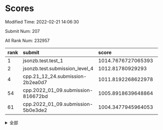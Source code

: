 # Scores

Modified Time: 2022-02-21 14:06:30

Submit Num: 207

All Rank Num: 232957

| rank |               submit               |       score        |       sigma        | pk_num |
| :--- | :--------------------------------- | :----------------- | :----------------- | :----- |
| 1    | jsonzb.test.test_1                 | 1014.7676727065393 | 0.8086345369127521 | 4503   |
| 2    | jsonzb.test.submission_level_4     | 1012.81780929293   | 0.8078479236966842 | 4503   |
| 4    | cpp.21_12_24.submission-2b2ea0d7   | 1011.8192268622978 | 0.7862636855823594 | 4505   |
| 54   | cpp.2022_01_09.submission-816672bd | 1005.8918639648864 | 0.7216918414418787 | 4493   |
| 61   | cpp.2022_01_09.submission-5b0e3de2 | 1004.3477945964053 | 0.7179819474789396 | 4499   |


<details>
<summary>全部</summary>

| rank |                 submit                 |       score        |       sigma        | pk_num |
| :--- | :------------------------------------- | :----------------- | :----------------- | :----- |
| 1    | jsonzb.test.test_1                     | 1014.7676727065393 | 0.8086345369127521 | 4503   |
| 2    | jsonzb.test.submission_level_4         | 1012.81780929293   | 0.8078479236966842 | 4503   |
| 3    | gobigger.level_3.submission_level_3_11 | 1012.3139605083069 | 0.8191049992269336 | 4504   |
| 4    | cpp.21_12_24.submission-2b2ea0d7       | 1011.8192268622978 | 0.7862636855823594 | 4505   |
| 5    | gobigger.level_3.submission_level_3_31 | 1011.5844872742917 | 0.8058955636940643 | 4503   |
| 6    | gobigger.level_3.submission_level_3_12 | 1011.2178049734703 | 0.7533111685733866 | 4502   |
| 7    | gobigger.level_3.submission_level_3_29 | 1011.2031432752216 | 0.8053145665079604 | 4509   |
| 8    | gobigger.level_3.submission_level_3_47 | 1010.7807163064169 | 0.7728202655161164 | 4498   |
| 9    | gobigger.level_3.submission_level_3_41 | 1010.7612910119491 | 0.7710885553481969 | 4497   |
| 10   | gobigger.level_3.submission_level_3_37 | 1010.7559380153347 | 0.7509934955606972 | 4499   |
| 11   | gobigger.level_3.submission_level_3_33 | 1010.6599939742982 | 0.7819823734345405 | 4504   |
| 12   | gobigger.level_3.submission_level_3_43 | 1010.62253851338   | 0.7565171452615945 | 4502   |
| 13   | gobigger.level_3.submission_level_3_48 | 1010.6099646002366 | 0.7613785090873176 | 4501   |
| 14   | gobigger.level_3.submission_level_3_20 | 1010.5039940297384 | 0.7640400845634815 | 4505   |
| 15   | gobigger.level_3.submission_level_3_17 | 1010.486932487421  | 0.7562010455151755 | 4504   |
| 16   | gobigger.level_3.submission_level_3_8  | 1010.4528476391318 | 0.7652491108459327 | 4499   |
| 17   | gobigger.level_3.submission_level_3_46 | 1010.296293035512  | 0.7592204185121154 | 4502   |
| 18   | gobigger.level_3.submission_level_3_40 | 1010.2020638653432 | 0.738911111464279  | 4500   |
| 19   | gobigger.level_3.submission_level_3_49 | 1010.1601371588312 | 0.7628372063265897 | 4502   |
| 20   | gobigger.level_3.submission_level_3_2  | 1010.0852451404004 | 0.7710874276076555 | 4500   |
| 21   | gobigger.level_3.submission_level_3_38 | 1010.035102538899  | 0.7425794331824912 | 4504   |
| 22   | gobigger.level_3.submission_level_3_14 | 1009.9719008404633 | 0.782728131172124  | 4505   |
| 23   | gobigger.level_3.submission_level_3_42 | 1009.9508843528357 | 0.7511990511898291 | 4495   |
| 24   | gobigger.level_3.submission_level_3_5  | 1009.9138466816378 | 0.7565732296626447 | 4507   |
| 25   | gobigger.level_3.submission_level_3_24 | 1009.9005352428757 | 0.7580209172902269 | 4498   |
| 26   | gobigger.level_3.submission_level_3_21 | 1009.8790250746928 | 0.7432440550084388 | 4495   |
| 27   | gobigger.level_3.submission_level_3_35 | 1009.8715444516727 | 0.7638864418067258 | 4501   |
| 28   | gobigger.level_3.submission_level_3_26 | 1009.8408253848446 | 0.7536090172784413 | 4500   |
| 29   | gobigger.level_3.submission_level_3_45 | 1009.8370333818795 | 0.7484296321396265 | 4505   |
| 30   | gobigger.level_3.submission_level_3_7  | 1009.7505182766685 | 0.7618714070624583 | 4503   |
| 31   | gobigger.level_3.submission_level_3_0  | 1009.7328526612832 | 0.7601597748801827 | 4499   |
| 32   | gobigger.level_3.submission_level_3_16 | 1009.6941441455201 | 0.7456804953720005 | 4497   |
| 33   | gobigger.level_3.submission_level_3_34 | 1009.6898377357833 | 0.7517943724036086 | 4498   |
| 34   | gobigger.level_3.submission_level_3_19 | 1009.6806327523486 | 0.7530247719320111 | 4506   |
| 35   | gobigger.level_3.submission_level_3_6  | 1009.6654972898607 | 0.7514970972348974 | 4498   |
| 36   | gobigger.level_3.submission_level_3_9  | 1009.6177499567451 | 0.7596984276416257 | 4506   |
| 37   | gobigger.level_3.submission_level_3_27 | 1009.5415745633763 | 0.7657498768540756 | 4501   |
| 38   | gobigger.level_3.submission_level_3_28 | 1009.3827952212284 | 0.7676475168320146 | 4503   |
| 39   | gobigger.level_3.submission_level_3_22 | 1009.3795635651112 | 0.7477668385035267 | 4500   |
| 40   | gobigger.level_3.submission_level_3_10 | 1009.3778975768679 | 0.7470271804194916 | 4504   |
| 41   | gobigger.level_3.submission_level_3_3  | 1009.3697432509845 | 0.7503635925289368 | 4496   |
| 42   | gobigger.level_3.submission_level_3_44 | 1009.3422599193025 | 0.763973183498619  | 4505   |
| 43   | gobigger.level_3.submission_level_3_25 | 1009.3308562567893 | 0.7368769450894187 | 4503   |
| 44   | gobigger.level_3.submission_level_3_36 | 1009.3034782291502 | 0.7451085370599806 | 4500   |
| 45   | gobigger.level_3.submission_level_3_18 | 1009.2671702706174 | 0.7447453961579441 | 4504   |
| 46   | gobigger.level_3.submission_level_3_23 | 1009.2340094439305 | 0.7441753611863158 | 4502   |
| 47   | gobigger.level_3.submission_level_3_30 | 1009.1798840606308 | 0.743409994865739  | 4497   |
| 48   | gobigger.level_3.submission_level_3_1  | 1009.1016065619813 | 0.769564730762406  | 4504   |
| 49   | gobigger.level_3.submission_level_3_39 | 1009.101503231151  | 0.7584379018088416 | 4501   |
| 50   | gobigger.level_3.submission_level_3_4  | 1008.9438070740431 | 0.7695058254711841 | 4501   |
| 51   | gobigger.level_3.submission_level_3_32 | 1008.5146404871662 | 0.7477362687643092 | 4509   |
| 52   | gobigger.level_3.submission_level_3_15 | 1008.4939804434738 | 0.7527177358719542 | 4499   |
| 53   | gobigger.level_3.submission_level_3_13 | 1008.4533459775347 | 0.7485872707758361 | 4507   |
| 54   | cpp.2022_01_09.submission-816672bd     | 1005.8918639648864 | 0.7216918414418787 | 4493   |
| 55   | gobigger.level_1.submission_level_1_13 | 1005.0695897717986 | 0.7224530632883598 | 4503   |
| 56   | gobigger.level_1.submission_level_1_1  | 1004.6990006245209 | 0.7263347405886972 | 4503   |
| 57   | gobigger.level_1.submission_level_1_4  | 1004.631879092337  | 0.71917334667986   | 4500   |
| 58   | gobigger.level_1.submission_level_1_45 | 1004.4894633715539 | 0.7259322632876536 | 4501   |
| 59   | gobigger.level_1.submission_level_1_32 | 1004.4345788212627 | 0.7161940455278178 | 4502   |
| 60   | gobigger.level_1.submission_level_1_30 | 1004.4179586960228 | 0.7297581097325594 | 4503   |
| 61   | cpp.2022_01_09.submission-5b0e3de2     | 1004.3477945964053 | 0.7179819474789396 | 4499   |
| 62   | gobigger.level_1.submission_level_1_3  | 1004.3186263129    | 0.7326000363772855 | 4500   |
| 63   | gobigger.level_1.submission_level_1_16 | 1004.3151965846716 | 0.7298933922920041 | 4501   |
| 64   | gobigger.level_1.submission_level_1_6  | 1004.1400188514908 | 0.7103521913617556 | 4501   |
| 65   | gobigger.level_1.submission_level_1_18 | 1004.0784898838951 | 0.7261041984061982 | 4493   |
| 66   | gobigger.level_1.submission_level_1_22 | 1004.0246641794038 | 0.7101684608341197 | 4503   |
| 67   | gobigger.level_1.submission_level_1_10 | 1003.9044191720723 | 0.729987416731874  | 4499   |
| 68   | gobigger.level_1.submission_level_1_0  | 1003.7865034225273 | 0.7167577057169652 | 4504   |
| 69   | gobigger.level_1.submission_level_1_41 | 1003.6758727248381 | 0.7292995841152554 | 4506   |
| 70   | gobigger.level_1.submission_level_1_24 | 1003.6758565831449 | 0.712648185359955  | 4507   |
| 71   | gobigger.level_1.submission_level_1_35 | 1003.6419393359921 | 0.7091679521342816 | 4500   |
| 72   | gobigger.level_1.submission_level_1_38 | 1003.6105283778398 | 0.7193236971919293 | 4496   |
| 73   | gobigger.level_1.submission_level_1_27 | 1003.5345621887968 | 0.7214187557468349 | 4505   |
| 74   | gobigger.level_1.submission_level_1_8  | 1003.5004284977249 | 0.717886258165102  | 4502   |
| 75   | gobigger.level_1.submission_level_1_23 | 1003.4917478250129 | 0.7160027783203353 | 4503   |
| 76   | gobigger.level_1.submission_level_1_26 | 1003.3706690561584 | 0.7101548718463815 | 4500   |
| 77   | gobigger.level_1.submission_level_1_29 | 1003.3682496160212 | 0.7150807608449197 | 4500   |
| 78   | gobigger.level_1.submission_level_1_40 | 1003.3583916327756 | 0.7100131901153978 | 4501   |
| 79   | gobigger.level_1.submission_level_1_47 | 1003.3190925682526 | 0.7136854792905536 | 4503   |
| 80   | gobigger.level_1.submission_level_1_11 | 1003.3180040213643 | 0.7230680854385482 | 4502   |
| 81   | gobigger.level_1.submission_level_1_43 | 1003.3013791286232 | 0.7004753525194805 | 4503   |
| 82   | gobigger.level_1.submission_level_1_31 | 1003.2499069110986 | 0.7208737407368593 | 4502   |
| 83   | gobigger.level_1.submission_level_1_36 | 1003.2255708584779 | 0.7157982583675053 | 4505   |
| 84   | gobigger.level_1.submission_level_1_5  | 1003.1988500822365 | 0.7184195530139984 | 4498   |
| 85   | gobigger.level_1.submission_level_1_12 | 1003.1375634072075 | 0.710617847316219  | 4500   |
| 86   | gobigger.level_1.submission_level_1_9  | 1003.115184169506  | 0.7175849998335347 | 4498   |
| 87   | gobigger.level_1.submission_level_1_37 | 1003.1137277303701 | 0.7091443968533887 | 4501   |
| 88   | gobigger.level_1.submission_level_1_2  | 1003.041723606781  | 0.7317361510686197 | 4500   |
| 89   | gobigger.level_1.submission_level_1_28 | 1003.033460234689  | 0.7309443995477657 | 4500   |
| 90   | gobigger.level_1.submission_level_1_17 | 1003.0283170441903 | 0.7110473926018182 | 4503   |
| 91   | gobigger.level_1.submission_level_1_14 | 1002.8925550660193 | 0.713266928759021  | 4502   |
| 92   | gobigger.level_1.submission_level_1_44 | 1002.8869234396959 | 0.7082056565667569 | 4500   |
| 93   | gobigger.level_1.submission_level_1_15 | 1002.8614498169148 | 0.7096474100777888 | 4508   |
| 94   | gobigger.level_1.submission_level_1_33 | 1002.8398170303425 | 0.6976816708739835 | 4502   |
| 95   | gobigger.level_1.submission_level_1_34 | 1002.7770115183803 | 0.7154617069442042 | 4503   |
| 96   | gobigger.level_1.submission_level_1_48 | 1002.6479960209149 | 0.7138247068520243 | 4496   |
| 97   | gobigger.level_1.submission_level_1_25 | 1002.6211654344021 | 0.7127248344077499 | 4503   |
| 98   | gobigger.level_1.submission_level_1_19 | 1002.5677816190358 | 0.714126077923626  | 4502   |
| 99   | gobigger.level_1.submission_level_1_49 | 1002.5549086212048 | 0.7214266111745898 | 4500   |
| 100  | gobigger.level_1.submission_level_1_21 | 1002.3729594995419 | 0.7043753042031227 | 4506   |
| 101  | gobigger.level_1.submission_level_1_46 | 1002.3130973938061 | 0.7093673126220664 | 4502   |
| 102  | gobigger.level_1.submission_level_1_39 | 1002.2364923266277 | 0.7139567518153644 | 4501   |
| 103  | gobigger.level_1.submission_level_1_42 | 1002.2213228280664 | 0.7117665859303409 | 4503   |
| 104  | gobigger.level_1.submission_level_1_7  | 1002.1469347468914 | 0.71493159788859   | 4498   |
| 105  | gobigger.level_1.submission_level_1_20 | 1002.0211520295784 | 0.7089356122051812 | 4499   |
| 106  | gobigger.random.submission_random_19   | 997.3758739935578  | 0.7113333760243272 | 4500   |
| 107  | gobigger.random.submission_random_32   | 997.3347110802193  | 0.7091100158028572 | 4500   |
| 108  | gobigger.random.submission_random_18   | 997.00955171919    | 0.7070158876096684 | 4506   |
| 109  | gobigger.random.submission_random_1    | 996.8867615047026  | 0.6981726087631835 | 4497   |
| 110  | gobigger.random.submission_random_12   | 996.6133446046991  | 0.7016682342891641 | 4499   |
| 111  | gobigger.random.submission_random_5    | 996.598835445827   | 0.7202144422425656 | 4502   |
| 112  | gobigger.random.submission_random_36   | 996.5771866731147  | 0.6959714403737611 | 4501   |
| 113  | gobigger.random.submission_random_47   | 996.5444082232104  | 0.7094692932277278 | 4503   |
| 114  | gobigger.random.submission_random_27   | 996.4188811207952  | 0.7043584457577033 | 4504   |
| 115  | gobigger.random.submission_random_7    | 996.4032517702567  | 0.7001105166174135 | 4503   |
| 116  | gobigger.random.submission_random_41   | 996.3717699161881  | 0.7119170212044701 | 4497   |
| 117  | gobigger.random.submission_random_15   | 996.3656354643091  | 0.7102491883295905 | 4505   |
| 118  | gobigger.random.submission_random_30   | 996.3383553770701  | 0.7047527493114065 | 4502   |
| 119  | gobigger.random.submission_random_11   | 996.3120804955265  | 0.7015885509783588 | 4504   |
| 120  | gobigger.random.submission_random_24   | 996.220884467521   | 0.7124707796056161 | 4501   |
| 121  | gobigger.random.submission_random_17   | 996.1504139972168  | 0.7048785984662913 | 4501   |
| 122  | gobigger.random.submission_random_25   | 996.1098401064527  | 0.7151566974898911 | 4503   |
| 123  | gobigger.random.submission_random_31   | 996.1012192132816  | 0.7131873497303657 | 4503   |
| 124  | gobigger.random.submission_random_43   | 996.0953001444254  | 0.7128300402268783 | 4499   |
| 125  | gobigger.random.submission_random_13   | 996.0448931001752  | 0.7130415636406655 | 4503   |
| 126  | gobigger.random.submission_random_10   | 996.0393114030626  | 0.713828395073302  | 4502   |
| 127  | gobigger.random.submission_random_22   | 995.9952838202663  | 0.7137094224833778 | 4503   |
| 128  | gobigger.random.submission_random_48   | 995.9873969806766  | 0.7098732805666499 | 4499   |
| 129  | gobigger.random.submission_random_29   | 995.983847510317   | 0.7262449471032927 | 4503   |
| 130  | gobigger.random.submission_random_38   | 995.9039219813095  | 0.7192199630055981 | 4502   |
| 131  | gobigger.random.submission_random_40   | 995.8713305216733  | 0.7147404273706213 | 4506   |
| 132  | gobigger.random.submission_random_28   | 995.8246468005817  | 0.7282399998096566 | 4503   |
| 133  | gobigger.random.submission_random_4    | 995.8077091643639  | 0.7280779635228656 | 4505   |
| 134  | gobigger.random.submission_random_44   | 995.7133510734491  | 0.7084012192174869 | 4504   |
| 135  | gobigger.random.submission_random_45   | 995.6968048600355  | 0.7167414186639934 | 4500   |
| 136  | gobigger.random.submission_random_46   | 995.6450213691558  | 0.7081531036535583 | 4504   |
| 137  | gobigger.random.submission_random_26   | 995.6448465318894  | 0.7048182648803843 | 4504   |
| 138  | gobigger.random.submission_random_16   | 995.5976395598096  | 0.7219345340391095 | 4502   |
| 139  | gobigger.random.submission_random_42   | 995.5892028459552  | 0.7122929090673389 | 4502   |
| 140  | gobigger.random.submission_random_35   | 995.5364353585866  | 0.7183686920252893 | 4501   |
| 141  | gobigger.random.submission_random_21   | 995.2889690387836  | 0.7051101511409386 | 4501   |
| 142  | gobigger.random.submission_random_33   | 995.2788967436651  | 0.7231086824321352 | 4504   |
| 143  | gobigger.random.submission_random_23   | 995.2425738832651  | 0.71048228086223   | 4500   |
| 144  | gobigger.random.submission_random_6    | 995.2156751915355  | 0.7206969431183924 | 4501   |
| 145  | gobigger.random.submission_random_39   | 995.1468106199069  | 0.7146026009773079 | 4499   |
| 146  | gobigger.random.submission_random_8    | 995.0459749053134  | 0.7051211988910219 | 4499   |
| 147  | gobigger.random.submission_random_49   | 995.0429269015848  | 0.7244537789560356 | 4503   |
| 148  | gobigger.random.submission_random_3    | 995.0293486016288  | 0.7152560208952817 | 4504   |
| 149  | gobigger.random.submission_random_0    | 994.9692659361467  | 0.7101536088349363 | 4502   |
| 150  | gobigger.random.submission_random_37   | 994.9499837299655  | 0.720866324614845  | 4501   |
| 151  | gobigger.random.submission_random_2    | 994.8584575249499  | 0.7052423430861203 | 4501   |
| 152  | gobigger.random.submission_random_20   | 994.8498347788945  | 0.7090984027072915 | 4500   |
| 153  | gobigger.random.submission_random_34   | 994.5901343522439  | 0.7129214052326135 | 4496   |
| 154  | gobigger.random.submission_random_9    | 994.4447893241899  | 0.7516651905483607 | 4504   |
| 155  | gobigger.level_2.submission_level_2_3  | 994.3138277899832  | 0.7300124495639847 | 4501   |
| 156  | gobigger.random.submission_random_14   | 994.151349154112   | 0.7141496210221951 | 4500   |
| 157  | gobigger.level_2.submission_level_2_49 | 994.1211553166336  | 0.7199810944604138 | 4505   |
| 158  | gobigger.level_2.submission_level_2_40 | 993.5762889874237  | 0.7242985037547653 | 4503   |
| 159  | gobigger.level_2.submission_level_2_47 | 993.482990325591   | 0.733759943253604  | 4498   |
| 160  | gobigger.level_2.submission_level_2_18 | 993.4753234532127  | 0.730221684309413  | 4498   |
| 161  | gobigger.level_2.submission_level_2_29 | 993.2700459316727  | 0.7321926017671695 | 4500   |
| 162  | gobigger.level_2.submission_level_2_31 | 993.0022569062463  | 0.7269039221088939 | 4504   |
| 163  | gobigger.level_2.submission_level_2_13 | 992.9813592810729  | 0.7408671751684297 | 4501   |
| 164  | gobigger.level_2.submission_level_2_44 | 992.9167780198453  | 0.7371827013771914 | 4502   |
| 165  | gobigger.level_2.submission_level_2_7  | 992.8524849077056  | 0.7318675200331775 | 4503   |
| 166  | gobigger.level_2.submission_level_2_42 | 992.8206642956621  | 0.7393505808355495 | 4504   |
| 167  | gobigger.level_2.submission_level_2_0  | 992.7860602937923  | 0.7304381374444696 | 4503   |
| 168  | gobigger.level_2.submission_level_2_12 | 992.7510127117961  | 0.7444368105070569 | 4505   |
| 169  | gobigger.level_2.submission_level_2_36 | 992.7488136712515  | 0.744208837301063  | 4504   |
| 170  | gobigger.level_2.submission_level_2_17 | 992.6991764043443  | 0.7211941975478663 | 4500   |
| 171  | gobigger.level_2.submission_level_2_48 | 992.6667902371123  | 0.7614715327143711 | 4500   |
| 172  | gobigger.level_2.submission_level_2_11 | 992.6395693829407  | 0.7435804986705449 | 4496   |
| 173  | gobigger.level_2.submission_level_2_41 | 992.5197719070194  | 0.7314679803970728 | 4497   |
| 174  | gobigger.level_2.submission_level_2_15 | 992.4222577871574  | 0.7353816500405717 | 4503   |
| 175  | gobigger.level_2.submission_level_2_45 | 992.4199502115309  | 0.7412656754643114 | 4504   |
| 176  | gobigger.level_2.submission_level_2_1  | 992.3417221345636  | 0.7401545728042718 | 4502   |
| 177  | gobigger.level_2.submission_level_2_30 | 992.3124218534981  | 0.7348388708531943 | 4499   |
| 178  | gobigger.level_2.submission_level_2_16 | 992.3050208031028  | 0.7307281073931792 | 4501   |
| 179  | gobigger.level_2.submission_level_2_38 | 992.2414217605212  | 0.7297042601789161 | 4507   |
| 180  | gobigger.level_2.submission_level_2_22 | 992.16217454653    | 0.7458283830190996 | 4504   |
| 181  | gobigger.level_2.submission_level_2_5  | 992.1425615901516  | 0.7303964026614409 | 4508   |
| 182  | gobigger.level_2.submission_level_2_19 | 992.1326545941465  | 0.7573906370983625 | 4498   |
| 183  | gobigger.level_2.submission_level_2_10 | 992.0567293215161  | 0.7445505769154833 | 4499   |
| 184  | gobigger.level_2.submission_level_2_34 | 992.0379324585558  | 0.7443434377122209 | 4505   |
| 185  | gobigger.level_2.submission_level_2_9  | 992.0136971052877  | 0.7408817988746782 | 4506   |
| 186  | gobigger.level_2.submission_level_2_6  | 991.9444526411767  | 0.7337342189815372 | 4506   |
| 187  | gobigger.level_2.submission_level_2_26 | 991.9279464687199  | 0.756523218201253  | 4500   |
| 188  | gobigger.level_2.submission_level_2_4  | 991.8157373544391  | 0.7392826716768148 | 4494   |
| 189  | gobigger.level_2.submission_level_2_8  | 991.8156538363946  | 0.7648079288996863 | 4503   |
| 190  | gobigger.level_2.submission_level_2_35 | 991.7787511286442  | 0.7549788401963373 | 4512   |
| 191  | gobigger.level_2.submission_level_2_24 | 991.659887290176   | 0.7715586018537591 | 4497   |
| 192  | gobigger.level_2.submission_level_2_25 | 991.6340572067962  | 0.7518174931798841 | 4498   |
| 193  | gobigger.level_2.submission_level_2_32 | 991.4433767976611  | 0.7452334129850279 | 4495   |
| 194  | gobigger.level_2.submission_level_2_14 | 991.2603956993293  | 0.7472829711131586 | 4494   |
| 195  | gobigger.level_2.submission_level_2_23 | 991.2343923706607  | 0.749630846734108  | 4505   |
| 196  | gobigger.level_2.submission_level_2_27 | 991.2107940683373  | 0.7835640081979472 | 4499   |
| 197  | gobigger.level_2.submission_level_2_37 | 991.2001951617357  | 0.7381336611166416 | 4500   |
| 198  | gobigger.level_2.submission_level_2_43 | 991.0969546457097  | 0.764531067430973  | 4500   |
| 199  | gobigger.level_2.submission_level_2_21 | 991.0730062717295  | 0.7572689971800626 | 4505   |
| 200  | gobigger.level_2.submission_level_2_33 | 991.0256054249385  | 0.7885688583490535 | 4502   |
| 201  | gobigger.level_2.submission_level_2_28 | 990.9699435681281  | 0.7727782390572887 | 4499   |
| 202  | gobigger.level_2.submission_level_2_39 | 990.9258232701167  | 0.7615197121595407 | 4501   |
| 203  | gobigger.level_2.submission_level_2_2  | 990.9105700836574  | 0.7438827389850977 | 4499   |
| 204  | gobigger.level_2.submission_level_2_20 | 990.8461487701308  | 0.7686998315069048 | 4505   |
| 205  | gobigger.level_2.submission_level_2_46 | 990.8294752045249  | 0.7574111232019337 | 4503   |
| 206  | gobigger.none.submission_none_0        | 979.9682982912498  | 1.1962231638886482 | 4503   |
| 207  | gobigger.none.submission_none_1        | 977.1870456373181  | 1.3379595207617376 | 4503   |

</details>